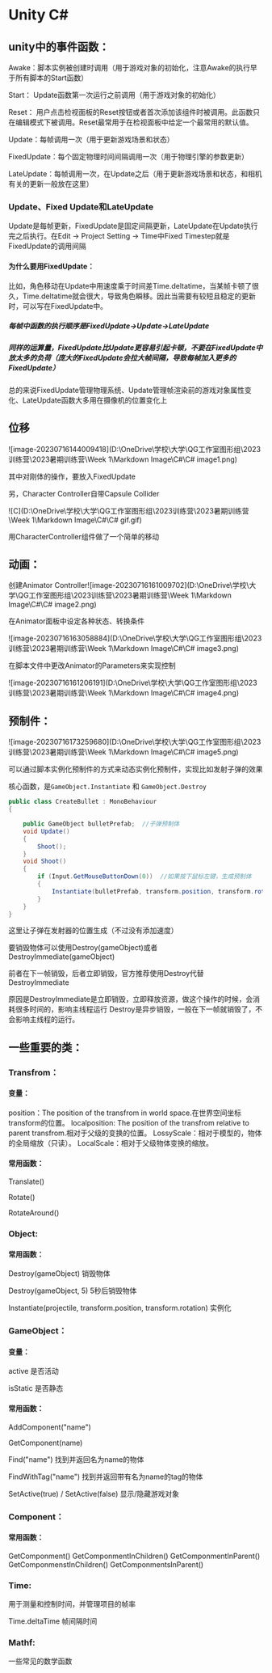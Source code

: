 # Unity C#

## unity中的事件函数：

Awake：脚本实例被创建时调用（用于游戏对象的初始化，注意Awake的执行早于所有脚本的Start函数）

Start： Update函数第一次运行之前调用（用于游戏对象的初始化）

Reset： 用户点击检视面板的Reset按钮或者首次添加该组件时被调用。此函数只在编辑模式下被调用。Reset最常用于在检视面板中给定一个最常用的默认值。

Update：每帧调用一次（用于更新游戏场景和状态）

FixedUpdate：每个固定物理时间间隔调用一次（用于物理引擎的参数更新）

LateUpdate：每帧调用一次，在Update之后（用于更新游戏场景和状态，和相机有关的更新一般放在这里）

### Update、Fixed Update和LateUpdate

Update是每帧更新，FixedUpdate是固定间隔更新，LateUpdate在Update执行完之后执行。在Edit -> Project Setting -> Time中Fixed Timestep就是FixedUpdate的调用间隔

#### 为什么要用FixedUpdate：

比如，角色移动在Update中用速度乘于时间差Time.deltatime，当某帧卡顿了很久，Time.deltatime就会很大，导致角色瞬移。因此当需要有较短且稳定的更新时，可以写在FixedUpdate中。

##### 每帧中函数的执行顺序是FixedUpdate->Update->LateUpdate

##### 同样的运算量，FixedUpdate比Update更容易引起卡顿，不要在FixedUpdate中放太多的负荷（庞大的FixedUpdate会拉大帧间隔，导致每帧加入更多的FixedUpdate）

总的来说FixedUpdate管理物理系统、Update管理帧渲染前的游戏对象属性变化、LateUpdate函数大多用在摄像机的位置变化上

## 位移

![image-20230716144009418](D:\OneDrive\学校\大学\QG工作室图形组\2023训练营\2023暑期训练营\Week 1\Markdown Image\C#\C# image1.png)

其中对刚体的操作，要放入FixedUpdate

另，Character Controller自带Capsule Collider

![C](D:\OneDrive\学校\大学\QG工作室图形组\2023训练营\2023暑期训练营\Week 1\Markdown Image\C#\C# gif.gif)

用CharacterController组件做了一个简单的移动

## 动画：

创建Animator Controller![image-20230716161009702](D:\OneDrive\学校\大学\QG工作室图形组\2023训练营\2023暑期训练营\Week 1\Markdown Image\C#\C# image2.png)

在Animator面板中设定各种状态、转换条件

![image-20230716163058884](D:\OneDrive\学校\大学\QG工作室图形组\2023训练营\2023暑期训练营\Week 1\Markdown Image\C#\C# image3.png)

在脚本文件中更改Animator的Parameters来实现控制

![image-20230716161206191](D:\OneDrive\学校\大学\QG工作室图形组\2023训练营\2023暑期训练营\Week 1\Markdown Image\C#\C# image4.png)

## 预制件：

![image-20230716173259680](D:\OneDrive\学校\大学\QG工作室图形组\2023训练营\2023暑期训练营\Week 1\Markdown Image\C#\C# image5.png)

可以通过脚本实例化预制件的方式来动态实例化预制件，实现比如发射子弹的效果

核心函数，是`GameObject.Instantiate` 和 `GameObject.Destroy`

```c#
public class CreateBullet : MonoBehaviour
{

    public GameObject bulletPrefab;  //子弹预制体
    void Update()
    {
        Shoot();
    }
    void Shoot()
    {
        if (Input.GetMouseButtonDown(0))  //如果按下鼠标左键，生成预制体
        {
            Instantiate(bulletPrefab, transform.position, transform.rotation);  //生成预制体
        }
    }
}
```

这里让子弹在发射器的位置生成（不过没有添加速度）

要销毁物体可以使用Destroy(gameObject)或者DestroyImmediate(gameObject)

前者在下一帧销毁，后者立即销毁，官方推荐使用Destroy代替DestroyImmediate

原因是DestroyImmediate是立即销毁，立即释放资源，做这个操作的时候，会消耗很多时间的，影响主线程运行
Destroy是异步销毁，一般在下一帧就销毁了，不会影响主线程的运行。

## 一些重要的类：

### Transfrom：

#### 变量：

position：The position of the transfrom in world space.在世界空间坐标transform的位置。
 localposition: The position of the transfrom relative to parent transfrom.相对于父级的变换的位置。
 LossyScale：相对于模型的，物体的全局缩放（只读）。
 LocalScale：相对于父级物体变换的缩放。

#### 常用函数：

Translate()

Rotate()

RotateAround()

### Object:

#### 常用函数：

Destroy(gameObject) 销毁物体

Destroy(gameObject, 5) 5秒后销毁物体

Instantiate(projectile, transform.position, transform.rotation) 实例化

### GameObject：

#### 变量：

active 是否活动 

isStatic 是否静态

#### 常用函数：

AddComponent("name")

GetComponent(name)

Find("name") 找到并返回名为name的物体

FindWithTag("name") 找到并返回带有名为name的tag的物体

SetActive(true) / SetActive(false) 显示/隐藏游戏对象

### Component：

#### 常用函数：

GetComponment()
 GetComponmentInChildren()
 GetComponmentInParent()
 GetComponmenstInChildren()
 GetComponmentsInParent()

### Time:

用于测量和控制时间，并管理项目的帧率

Time.deltaTime 帧间隔时间

### Mathf: 

一些常见的数学函数